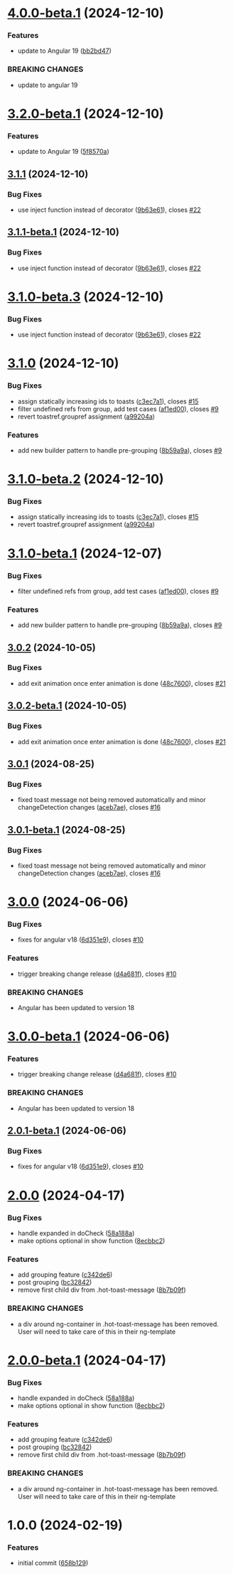 # [4.0.0-beta.1](https://github.com/ngxpert/hot-toast/compare/v3.2.0-beta.1...v4.0.0-beta.1) (2024-12-10)


### Features

* update to Angular 19 ([bb2bd47](https://github.com/ngxpert/hot-toast/commit/bb2bd476ed7f201c79d8261a506f5e3cc9e032ec))


### BREAKING CHANGES

* update to angular 19

# [3.2.0-beta.1](https://github.com/ngxpert/hot-toast/compare/v3.1.1...v3.2.0-beta.1) (2024-12-10)


### Features

* update to Angular 19 ([5f8570a](https://github.com/ngxpert/hot-toast/commit/5f8570a8c217d3153f8e13e1053eb191e984f3c8))

## [3.1.1](https://github.com/ngxpert/hot-toast/compare/v3.1.0...v3.1.1) (2024-12-10)


### Bug Fixes

* use inject function instead of decorator ([9b63e61](https://github.com/ngxpert/hot-toast/commit/9b63e614729d9d1807d13d1c9ee4e409c371ef34)), closes [#22](https://github.com/ngxpert/hot-toast/issues/22)

## [3.1.1-beta.1](https://github.com/ngxpert/hot-toast/compare/v3.1.0...v3.1.1-beta.1) (2024-12-10)


### Bug Fixes

* use inject function instead of decorator ([9b63e61](https://github.com/ngxpert/hot-toast/commit/9b63e614729d9d1807d13d1c9ee4e409c371ef34)), closes [#22](https://github.com/ngxpert/hot-toast/issues/22)

# [3.1.0-beta.3](https://github.com/ngxpert/hot-toast/compare/v3.1.0-beta.2...v3.1.0-beta.3) (2024-12-10)


### Bug Fixes

* use inject function instead of decorator ([9b63e61](https://github.com/ngxpert/hot-toast/commit/9b63e614729d9d1807d13d1c9ee4e409c371ef34)), closes [#22](https://github.com/ngxpert/hot-toast/issues/22)

# [3.1.0](https://github.com/ngxpert/hot-toast/compare/v3.0.2...v3.1.0) (2024-12-10)


### Bug Fixes

* assign statically increasing ids to toasts ([c3ec7a1](https://github.com/ngxpert/hot-toast/commit/c3ec7a1ade1d7c790848983c882e587af0ca5949)), closes [#15](https://github.com/ngxpert/hot-toast/issues/15)
* filter undefined refs from group, add test cases ([af1ed00](https://github.com/ngxpert/hot-toast/commit/af1ed00f87cc37fb4215c79db696e5cc069f550b)), closes [#9](https://github.com/ngxpert/hot-toast/issues/9)
* revert toastref.groupref assignment ([a99204a](https://github.com/ngxpert/hot-toast/commit/a99204a3e9e8e928a261e806787bc30a95da3d6c))


### Features

* add new builder pattern to handle pre-grouping ([8b59a9a](https://github.com/ngxpert/hot-toast/commit/8b59a9af19db742115e6aae465346d923da7789d)), closes [#9](https://github.com/ngxpert/hot-toast/issues/9)

# [3.1.0-beta.2](https://github.com/ngxpert/hot-toast/compare/v3.1.0-beta.1...v3.1.0-beta.2) (2024-12-10)


### Bug Fixes

* assign statically increasing ids to toasts ([c3ec7a1](https://github.com/ngxpert/hot-toast/commit/c3ec7a1ade1d7c790848983c882e587af0ca5949)), closes [#15](https://github.com/ngxpert/hot-toast/issues/15)
* revert toastref.groupref assignment ([a99204a](https://github.com/ngxpert/hot-toast/commit/a99204a3e9e8e928a261e806787bc30a95da3d6c))

# [3.1.0-beta.1](https://github.com/ngxpert/hot-toast/compare/v3.0.2...v3.1.0-beta.1) (2024-12-07)


### Bug Fixes

* filter undefined refs from group, add test cases ([af1ed00](https://github.com/ngxpert/hot-toast/commit/af1ed00f87cc37fb4215c79db696e5cc069f550b)), closes [#9](https://github.com/ngxpert/hot-toast/issues/9)


### Features

* add new builder pattern to handle pre-grouping ([8b59a9a](https://github.com/ngxpert/hot-toast/commit/8b59a9af19db742115e6aae465346d923da7789d)), closes [#9](https://github.com/ngxpert/hot-toast/issues/9)

## [3.0.2](https://github.com/ngxpert/hot-toast/compare/v3.0.1...v3.0.2) (2024-10-05)


### Bug Fixes

* add exit animation once enter animation is done ([48c7600](https://github.com/ngxpert/hot-toast/commit/48c7600e6c1fe496bc74a16b900e7e35365bbf92)), closes [#21](https://github.com/ngxpert/hot-toast/issues/21)

## [3.0.2-beta.1](https://github.com/ngxpert/hot-toast/compare/v3.0.1...v3.0.2-beta.1) (2024-10-05)


### Bug Fixes

* add exit animation once enter animation is done ([48c7600](https://github.com/ngxpert/hot-toast/commit/48c7600e6c1fe496bc74a16b900e7e35365bbf92)), closes [#21](https://github.com/ngxpert/hot-toast/issues/21)

## [3.0.1](https://github.com/ngxpert/hot-toast/compare/v3.0.0...v3.0.1) (2024-08-25)


### Bug Fixes

* fixed toast message not being removed automatically and minor changeDetection changes ([aceb7ae](https://github.com/ngxpert/hot-toast/commit/aceb7aea12fc02a8bf5e878d03f7be88947c5154)), closes [#16](https://github.com/ngxpert/hot-toast/issues/16)

## [3.0.1-beta.1](https://github.com/ngxpert/hot-toast/compare/v3.0.0...v3.0.1-beta.1) (2024-08-25)


### Bug Fixes

* fixed toast message not being removed automatically and minor changeDetection changes ([aceb7ae](https://github.com/ngxpert/hot-toast/commit/aceb7aea12fc02a8bf5e878d03f7be88947c5154)), closes [#16](https://github.com/ngxpert/hot-toast/issues/16)

# [3.0.0](https://github.com/ngxpert/hot-toast/compare/v2.0.0...v3.0.0) (2024-06-06)


### Bug Fixes

* fixes for angular v18 ([6d351e9](https://github.com/ngxpert/hot-toast/commit/6d351e95cb17c57af30c84b19b85b1901ee9c7c6)), closes [#10](https://github.com/ngxpert/hot-toast/issues/10)


### Features

* trigger breaking change release ([d4a681f](https://github.com/ngxpert/hot-toast/commit/d4a681f6e7f86e8f8019ef8371d81be451e9524f)), closes [#10](https://github.com/ngxpert/hot-toast/issues/10)


### BREAKING CHANGES

* Angular has been updated to version 18

# [3.0.0-beta.1](https://github.com/ngxpert/hot-toast/compare/v2.0.1-beta.1...v3.0.0-beta.1) (2024-06-06)


### Features

* trigger breaking change release ([d4a681f](https://github.com/ngxpert/hot-toast/commit/d4a681f6e7f86e8f8019ef8371d81be451e9524f)), closes [#10](https://github.com/ngxpert/hot-toast/issues/10)


### BREAKING CHANGES

* Angular has been updated to version 18

## [2.0.1-beta.1](https://github.com/ngxpert/hot-toast/compare/v2.0.0...v2.0.1-beta.1) (2024-06-06)


### Bug Fixes

* fixes for angular v18 ([6d351e9](https://github.com/ngxpert/hot-toast/commit/6d351e95cb17c57af30c84b19b85b1901ee9c7c6)), closes [#10](https://github.com/ngxpert/hot-toast/issues/10)

# [2.0.0](https://github.com/ngxpert/hot-toast/compare/v1.0.0...v2.0.0) (2024-04-17)


### Bug Fixes

* handle expanded in doCheck ([58a188a](https://github.com/ngxpert/hot-toast/commit/58a188a2b976fc43295f92858897700b0c9836d5))
* make options optional in show function ([8ecbbc2](https://github.com/ngxpert/hot-toast/commit/8ecbbc2a3c10b6e3006debd5aad7e304c7984d71))


### Features

* add grouping feature ([c342de6](https://github.com/ngxpert/hot-toast/commit/c342de69adcf246a30e51f01c5a411a822756e3e))
* post grouping ([bc32842](https://github.com/ngxpert/hot-toast/commit/bc32842f04b7f997cbefb98d2ad217941652b2bb))
* remove first child div from .hot-toast-message ([8b7b09f](https://github.com/ngxpert/hot-toast/commit/8b7b09f50e9e1f9189a6a562415e849da1df3f13))


### BREAKING CHANGES

* a div around ng-container in .hot-toast-message has been removed. User will need to
take care of this in their ng-template

# [2.0.0-beta.1](https://github.com/ngxpert/hot-toast/compare/v1.0.0...v2.0.0-beta.1) (2024-04-17)


### Bug Fixes

* handle expanded in doCheck ([58a188a](https://github.com/ngxpert/hot-toast/commit/58a188a2b976fc43295f92858897700b0c9836d5))
* make options optional in show function ([8ecbbc2](https://github.com/ngxpert/hot-toast/commit/8ecbbc2a3c10b6e3006debd5aad7e304c7984d71))


### Features

* add grouping feature ([c342de6](https://github.com/ngxpert/hot-toast/commit/c342de69adcf246a30e51f01c5a411a822756e3e))
* post grouping ([bc32842](https://github.com/ngxpert/hot-toast/commit/bc32842f04b7f997cbefb98d2ad217941652b2bb))
* remove first child div from .hot-toast-message ([8b7b09f](https://github.com/ngxpert/hot-toast/commit/8b7b09f50e9e1f9189a6a562415e849da1df3f13))


### BREAKING CHANGES

* a div around ng-container in .hot-toast-message has been removed. User will need to
take care of this in their ng-template

# 1.0.0 (2024-02-19)


### Features

* initial commit ([658b129](https://github.com/ngxpert/hot-toast/commit/658b129058b7825a10266fc5f534aad8d3f7a96c))
